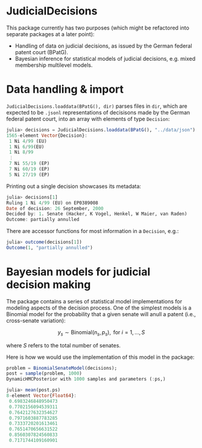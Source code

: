 # JudicialDecisions

This package currently has two purposes (which might be refactored into separate packages at a later point): 
- Handling of data on judicial decisions, as issued by the German federal patent court (BPatG).
- Bayesian inference for statistical models of judicial decisions, e.g. mixed membership multilevel models.

# Data handling & import

`JudicialDecisions.loaddata(BPatG(), dir)` parses files in `dir`, which are expected to be `.jsonl` representations
of decisisons made by the German federal patent court, into an array with elements of type `Decision`:

```julia
julia> decisions = JudicialDecisions.loaddata(BPatG(), "../data/json")
1565-element Vector{Decision}:
 1 Ni 4/99 (EU)
 1 Ni 6/99(EU)
 1 Ni 8/99
 ⋮
 7 Ni 55/19 (EP)
 7 Ni 60/19 (EP)
 5 Ni 27/19 (EP)
```

Printing out a single decision showcases its metadata:

```julia
julia> decisions[1]
Ruling 1 Ni 4/99 (EU) on EP0389008
Date of decision: 26 September, 2000
Decided by: 1. Senate (Hacker, K Vogel, Henkel, W Maier, van Raden)
Outcome: partially annulled
```
There are accessor functions for most information in a `Decision`, e.g.:

```julia
julia> outcome(decisions[1])
Outcome(1, "partially annulled")
```

# Bayesian models for judicial decision making

The package contains a series of statistical model implementations for modeling aspects of the decision process.
One of the simplest models is a Binomial model for the probability that a given senate will anull a patent (i.e., cross-senate variation):

$$
y_s \sim \textrm{Binomial}(n_s, p_s), \text{ for } i=1, \ldots, S
$$

where $S$ refers to the total number of senates.

Here is how we would use the implementation of this model in the package:


```julia
problem = BinomialSenateModel(decisions);
post = sample(problem, 1000)
DynamicHMCPosterior with 1000 samples and parameters (:ps,)

julia> mean(post.ps)
8-element Vector{Float64}:
 0.6983246848950473
 0.7702156094539311
 0.7642127632354627
 0.7971603887783285
 0.7333720201613461
 0.7651470656631522
 0.8560307824560833
 0.7171744109160901
```

